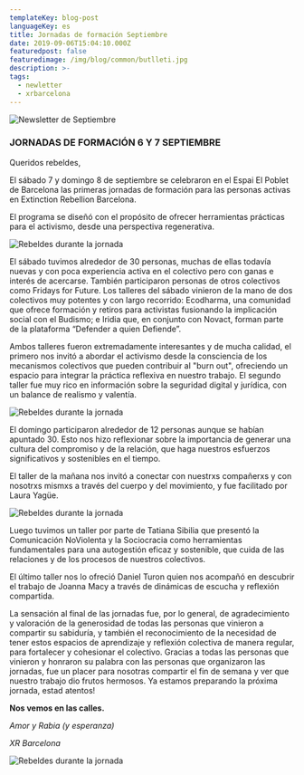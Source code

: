 ```yaml
---
templateKey: blog-post
languageKey: es
title: Jornadas de formación Septiembre
date: 2019-09-06T15:04:10.000Z
featuredpost: false
featuredimage: /img/blog/common/butlleti.jpg
description: >-
tags:
  - newletter
  - xrbarcelona
---
```


![Newsletter de Septiembre](/img/blog/common/2019-09-06formacio1.jpg)

### JORNADAS DE FORMACIÓN 6 Y 7 SEPTIEMBRE

Queridos rebeldes,

El sábado 7 y domingo 8 de septiembre se celebraron en el Espai El Poblet de Barcelona las primeras jornadas de formación para las personas activas en Extinction Rebellion Barcelona.

El programa se diseñó con el propósito de ofrecer herramientas prácticas para el activismo, desde una perspectiva regenerativa.

![Rebeldes durante la jornada](/img/blog/common/2019-09-06formacio2.jpg)

El sábado tuvimos alrededor de 30 personas, muchas de ellas todavía nuevas y con poca experiencia activa en el colectivo pero con ganas e interés de acercarse. También participaron personas de otros colectivos como Fridays for Future. Los talleres del sábado vinieron de la mano de dos colectivos muy potentes y con largo recorrido: Ecodharma, una comunidad que ofrece formación y retiros para activistas fusionando la implicación social con el Budismo; e Iridia que, en conjunto con Novact, forman parte de la plataforma “Defender a quien Defiende”.

Ambos talleres fueron extremadamente interesantes y de mucha calidad, el primero nos invitó a abordar el activismo desde la consciencia de los mecanismos colectivos que pueden contribuir al "burn out", ofreciendo un espacio para integrar la práctica reflexiva en nuestro trabajo. El segundo taller fue muy rico en información sobre la seguridad digital y jurídica, con un balance de realismo y valentía.

![Rebeldes durante la jornada](/img/blog/common/2019-09-06formacio3.jpg)

El domingo participaron alrededor de 12 personas aunque se habían apuntado 30. Esto nos hizo reflexionar sobre la importancia de generar una cultura del compromiso y de la relación, que haga nuestros esfuerzos significativos y sostenibles en el tiempo.

El taller de la mañana nos invitó a conectar con nuestrxs compañerxs y con nosotrxs mismxs a través del cuerpo y del movimiento, y fue facilitado por Laura Yagüe.

![Rebeldes durante la jornada](/img/blog/common/2019-09-06formacio4.jpg)

Luego tuvimos un taller por parte de Tatiana Sibilia que presentó la Comunicación NoViolenta y la Sociocracia como herramientas fundamentales para una autogestión eficaz y sostenible, que cuida de las relaciones y de los procesos de nuestros colectivos.

El último taller nos lo ofreció Daniel Turon quien nos acompañó en descubrir el trabajo de Joanna Macy a través de dinámicas de escucha y reflexión compartida.

La sensación al final de las jornadas fue, por lo general, de agradecimiento y valoración de la generosidad de todas las personas que vinieron a compartir su sabiduría, y también el reconocimiento de la necesidad de tener estos espacios de aprendizaje y reflexión colectiva de manera regular, para fortalecer y cohesionar el colectivo. Gracias a todas las personas que vinieron y honraron su palabra con las personas que organizaron las jornadas, fue un placer para nosotras compartir el fin de semana y ver que nuestro trabajo dio frutos hermosos. Ya estamos preparando la próxima jornada, estad atentos!

**Nos vemos en las calles.**

*Amor y Rabia (y esperanza)*

*XR Barcelona*

![Rebeldes durante la jornada](/img/blog/common/2019-09-06formacio5.jpg)



